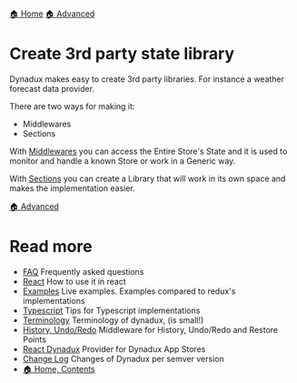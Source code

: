 [🏠 Home](../README.md)
[🏠 Advanced](./Advanced.md)

# Create 3rd party state library

Dynadux makes easy to create 3rd party libraries. For instance a weather forecast data provider.

There are two ways for making it:
- Middlewares
- Sections

With [Middlewares](./API-Middlewares.md) you can access the Entire Store's State and it is used to monitor and handle a known Store or work in a Generic way.

With [Sections](./API-Sections.md) you can create a Library that will work in its own space and makes the implementation easier. 

[🏠 Advanced](./Advanced.md)

# Read more 

- [FAQ](./FAQ.md) Frequently asked questions
- [React](./React.md) How to use it in react
- [Examples](./Examples.md) Live examples. Examples compared to redux's implementations
- [Typescript](./Typescript.md) Tips for Typescript implementations
- [Terminology](./Terminology.md) Terminology of dynadux, (is small!)
- [History, Undo/Redo](https://github.com/aneldev/dynadux-history-middleware) Middleware for History, Undo/Redo and Restore Points
- [React Dynadux](https://github.com/aneldev/react-dynadux) Provider for Dynadux App Stores
- [Change Log](doc/Change-Log.md) Changes of Dynadux per semver version
- [🏠 Home, Contents](../README.md#table-of-contents)
